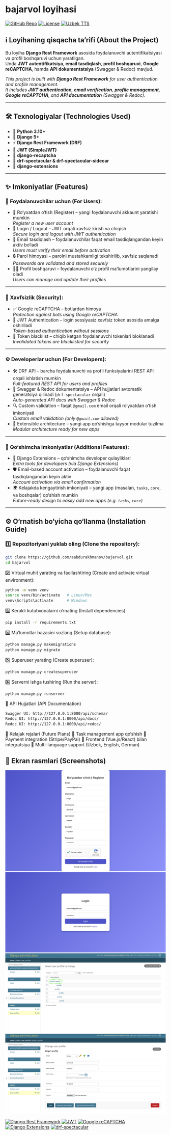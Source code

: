 # bajarvol loyihasi 

[![GitHub Repo](https://img.shields.io/badge/GitHub-aabdurakhmanov-blue?style=flat&logo=github)](https://github.com/aabdurakhmanov)
[![License](https://img.shields.io/badge/License-MIT-green.svg?style=flat)](#license)
[![Uzbek TTS](https://img.shields.io/badge/Language-Uzbek-blueviolet?style=flat)](#features)


## ℹ️ Loyihaning qisqacha ta’rifi (About the Project)
Bu loyiha **Django Rest Framework** asosida foydalanuvchi autentifikatsiyasi va profil boshqaruvi uchun yaratilgan.  
Unda **JWT autentifikatsiya**, **email tasdiqlash**, **profil boshqaruvi**, **Google reCAPTCHA**, hamda **API dokumentatsiya** (Swagger & Redoc) mavjud.  

_This project is built with **Django Rest Framework** for user authentication and profile management.  
It includes **JWT authentication**, **email verification**, **profile management**, **Google reCAPTCHA**, and **API documentation** (Swagger & Redoc)._  

---

## 🛠 Texnologiyalar (Technologies Used)
- 🐍 **Python 3.10+**  
- 🎯 **Django 5+**  
- ⚡ **Django Rest Framework (DRF)**  
- 🔐 **JWT (SimpleJWT)**  
- 🔑 **django-recaptcha**  
- 📖 **drf-spectacular & drf-spectacular-sidecar**  
- 🧾 **django-extensions**  

---

## ✨ Imkoniyatlar (Features)

### 👤 Foydalanuvchilar uchun (For Users):
- 📝 Ro‘yxatdan o‘tish (Register) – yangi foydalanuvchi akkaunt yaratishi mumkin  
  _Register a new user account_
- 🔑 Login / Logout – JWT orqali xavfsiz kirish va chiqish  
  _Secure login and logout with JWT authentication_
- 📧 Email tasdiqlash – foydalanuvchilar faqat email tasdiqlangandan keyin aktiv bo‘ladi  
  _Users must verify their email before activation_
- 🔒 Parol himoyasi – parolni mustahkamligi tekshirilib, xavfsiz saqlanadi  
  _Passwords are validated and stored securely_
- 👨‍💻 Profil boshqaruvi – foydalanuvchi o‘z profil ma’lumotlarini yangilay oladi  
  _Users can manage and update their profiles_

---

### 🔐 Xavfsizlik (Security):
- ✅ Google reCAPTCHA – botlardan himoya  
  _Protection against bots using Google reCAPTCHA_
- 🔑 JWT Authentication – login sessiyasiz xavfsiz token asosida amalga oshiriladi  
  _Token-based authentication without sessions_
- 🚫 Token blacklist – chiqib ketgan foydalanuvchi tokenlari bloklanadi  
  _Invalidated tokens are blacklisted for security_

---

### ⚙️ Developerlar uchun (For Developers):
- 🛠 DRF API – barcha foydalanuvchi va profil funksiyalarini REST API orqali ishlatish mumkin  
  _Full-featured REST API for users and profiles_
- 📖 Swagger & Redoc dokumentatsiya – API hujjatlari avtomatik generatsiya qilinadi (`drf-spectacular` orqali)  
  _Auto-generated API docs with Swagger & Redoc_
- 🔍 Custom validation – faqat `@gmail.com` email orqali ro‘yxatdan o‘tish imkoniyati  
  _Custom email validation (only `@gmail.com` allowed)_
- 🧩 Extensible architecture – yangi app qo‘shishga tayyor modular tuzilma  
  _Modular architecture ready for new apps_

---

### 🎯 Qo‘shimcha imkoniyatlar (Additional Features):
- 🧾 Django Extensions – qo‘shimcha developer qulayliklari  
  _Extra tools for developers (via Django Extensions)_
- 🛡 Email-based account activation – foydalanuvchi faqat tasdiqlangandan keyin aktiv  
  _Account activation via email confirmation_
- 🌍 Kelajakda kengaytirish imkoniyati – yangi app (masalan, `tasks`, `core`, va boshqalar) qo‘shish mumkin  
  _Future-ready design to easily add new apps (e.g. `tasks`, `core`)_

---

## ⚙️ O‘rnatish bo‘yicha qo‘llanma (Installation Guide)

### 1️⃣ Repozitoriyani yuklab oling (Clone the repository):
```bash
git clone https://github.com/aabdurakhmanov/bajarvol.git
cd bajarvol
```

2️⃣ Virtual muhit yarating va faollashtiring (Create and activate virtual environment):
```bash
python -m venv venv
source venv/bin/activate   # Linux/Mac
venv\Scripts\activate      # Windows
```

3️⃣ Kerakli kutubxonalarni o‘rnating (Install dependencies):
```bash
pip install -r requirements.txt
```

4️⃣ Ma’lumotlar bazasini sozlang (Setup database):
```bash
python manage.py makemigrations
python manage.py migrate
```

5️⃣ Superuser yarating (Create superuser):
```bash
python manage.py createsuperuser
```

6️⃣ Serverni ishga tushiring (Run the server):
```bash
python manage.py runserver
```

📖 API Hujjatlari (API Documentation)
```bash
Swagger UI: http://127.0.0.1:8000/api/schema/
Redoc UI: http://127.0.0.1:8000/api/docs/
Redoc UI: http://127.0.0.1:8000/api/redoc/
```

🔮 Kelajak rejalari (Future Plans)
📌 Task management app qo‘shish
📌 Payment integration (Stripe/PayPal)
📌 Frontend (Vue.js/React) bilan integratsiya
📌 Multi-language support (Uzbek, English, German)


## 📸 Ekran rasmlari (Screenshots)
![ro'yxatdan o'tish | register](imgs/register-page.png)
![tizimga kirish | login](imgs/login.png)
![profil | profile](imgs/design.png)
![shaxsiy profil | profile\me](imgs/user-profile-bingo-djangoadminpanel.png)


[![Django Rest Framework](https://img.shields.io/badge/DRF-Django%20Rest%20Framework-red?style=flat&logo=django)](https://www.django-rest-framework.org/)
[![JWT](https://img.shields.io/badge/Auth-JWT-green?style=flat&logo=jsonwebtokens)](https://jwt.io/)
[![Google reCAPTCHA](https://img.shields.io/badge/Security-reCAPTCHA-blue?style=flat&logo=google)](https://www.google.com/recaptcha/about/)
[![Django Extensions](https://img.shields.io/badge/Tools-Django%20Extensions-orange?style=flat&logo=python)](https://django-extensions.readthedocs.io/)
[![drf-spectacular](https://img.shields.io/badge/API-DRF%20Spectacular-purple?style=flat&logo=swagger)](https://drf-spectacular.readthedocs.io/)







